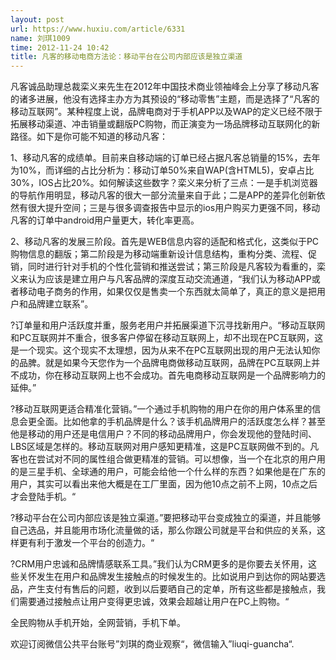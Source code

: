 ```yaml
---
layout: post
url: https://www.huxiu.com/article/6331
name: 刘琪1009
time: 2012-11-24 10:42
title: 凡客的移动电商方法论：移动平台在公司内部应该是独立渠道
---
```

凡客诚品助理总裁栾义来先生在2012年中国技术商业领袖峰会上分享了移动凡客的诸多进展，他没有选择主办方为其预设的“移动零售”主题，而是选择了“凡客的移动互联网”。某种程度上说，品牌电商对于手机APP以及WAP的定义已经不限于拓展移动渠道、冲击销量或翻版PC购物，而正演变为一场品牌移动互联网化的新路径。如下是你可能不知道的移动凡客：

1、移动凡客的成绩单。目前来自移动端的订单已经占据凡客总销量的15%，去年为10%，而详细的占比分析为：移动订单50%来自WAP(含HTML5)，安卓占比30%，IOS占比20%。如何解读这些数字？栾义来分析了三点：一是手机浏览器的导航作用明显，移动凡客的很大一部分流量来自于此；二是APP的差异化创新依然有很大提升空间；三是与很多调查报告中显示的ios用户购买力更强不同，移动凡客的订单中android用户量更大，转化率更高。

2、移动凡客的发展三阶段。首先是WEB信息内容的适配和格式化，这类似于PC购物信息的翻版；第二阶段是为移动端重新设计信息结构，重构分类、流程、促销，同时进行针对手机的个性化营销和推送尝试；第三阶段是凡客较为看重的，栾义来认为应该是建立用户与凡客品牌的深度互动交流通道，“我们认为移动APP或者移动电子商务的作用，如果仅仅是售卖一个东西就太简单了，真正的意义是把用户和品牌建立联系”。

?订单量和用户活跃度并重，服务老用户并拓展渠道下沉寻找新用户。“移动互联网和PC互联网并不重合，很多客户停留在移动互联网上，却不出现在PC互联网，这是一个现实。这个现实不太理想，因为从来不在PC互联网出现的用户无法认知你的品脾。就是如果今天您作为一个品牌电商做移动互联网，品牌在PC互联网上并不成功，你在移动互联网上也不会成功。首先电商移动互联网是一个品牌影响力的延伸。”

?移动互联网更适合精准化营销。”一个通过手机购物的用户在你的用户体系里的信息会更全面。比如他拿的手机品牌是什么？该手机品牌用户的活跃度怎么样？甚至他是移动的用户还是电信用户？不同的移动品牌用户，你会发现他的登陆时间、LBS区域是怎样的。移动互联网对用户感知更精准，这是PC互联网做不到的。凡客也在尝试对不同的属性组合做更精准的营销。可以想像，当一个在北京的用户用的是三星手机、全球通的用户，可能会给他一个什么样的东西？如果他是在广东的用户，其实可以看出来他大概是在工厂里面，因为他10点之前不上网，10点之后才会登陆手机。“

?移动平台在公司内部应该是独立渠道。”要把移动平台变成独立的渠道，并且能够自己选品，并且能用市场化流量做的话，那么你跟公司就是平台和供应的关系，这样更有利于激发一个平台的创造力。“

?CRM用户忠诚和品牌情感联系工具。”我们认为CRM更多的是你要去关怀用，这些关怀发生在用户和品牌发生接触点的时候发生的。比如说用户到达你的网站要选品，产生支付有售后的问题，收到以后要晒自己的定单，所有这些都是接触点，我们需要通过接触点让用户变得更忠诚，效果会超越让用户在PC上购物。“

全民购物从手机开始，全网营销，手机下单。

欢迎订阅微信公共平台账号”刘琪的商业观察“，微信输入”liuqi-guancha“.

